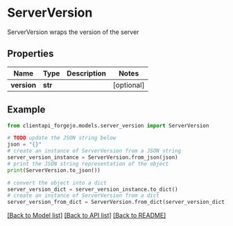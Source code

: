 # ServerVersion

ServerVersion wraps the version of the server

## Properties

Name | Type | Description | Notes
------------ | ------------- | ------------- | -------------
**version** | **str** |  | [optional] 

## Example

```python
from clientapi_forgejo.models.server_version import ServerVersion

# TODO update the JSON string below
json = "{}"
# create an instance of ServerVersion from a JSON string
server_version_instance = ServerVersion.from_json(json)
# print the JSON string representation of the object
print(ServerVersion.to_json())

# convert the object into a dict
server_version_dict = server_version_instance.to_dict()
# create an instance of ServerVersion from a dict
server_version_from_dict = ServerVersion.from_dict(server_version_dict)
```
[[Back to Model list]](../README.md#documentation-for-models) [[Back to API list]](../README.md#documentation-for-api-endpoints) [[Back to README]](../README.md)


